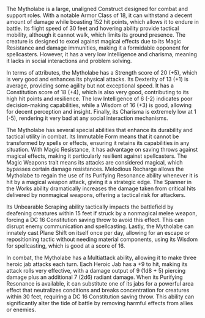 The Mytholabe is a large, unaligned Construct designed for combat and support roles. With a notable Armor Class of 18, it can withstand a decent amount of damage while boasting 152 hit points, which allows it to endure in battle. Its flight speed of 30 feet and hovering ability provide tactical mobility, although it cannot walk, which limits its ground presence. The creature is designed to excel against magical effects due to its Magic Resistance and damage immunities, making it a formidable opponent for spellcasters. However, it has a very low intelligence and charisma, meaning it lacks in social interactions and problem solving. 

In terms of attributes, the Mytholabe has a Strength score of 20 (+5), which is very good and enhances its physical attacks. Its Dexterity of 13 (+1) is average, providing some agility but not exceptional speed. It has a Constitution score of 18 (+4), which is also very good, contributing to its high hit points and resilience. The low Intelligence of 6 (-2) indicates poor decision-making capabilities, while a Wisdom of 16 (+3) is good, allowing for decent perception and insight. Finally, its Charisma is extremely low at 1 (-5), rendering it very bad at any social interaction mechanisms. 

The Mytholabe has several special abilities that enhance its durability and tactical utility in combat. Its Immutable Form means that it cannot be transformed by spells or effects, ensuring it retains its capabilities in any situation. With Magic Resistance, it has advantage on saving throws against magical effects, making it particularly resilient against spellcasters. The Magic Weapons trait means its attacks are considered magical, which bypasses certain damage resistances. Melodious Recharge allows the Mytholabe to regain the use of its Purifying Resonance ability whenever it is hit by a magical weapon attack, giving it a strategic edge. The Spanner in the Works ability dramatically increases the damage taken from critical hits delivered by nonmagical weapons, offering a tactical risk for attackers. 

Its Unbearable Scraping ability tactically impacts the battlefield by deafening creatures within 15 feet if struck by a nonmagical melee weapon, forcing a DC 16 Constitution saving throw to avoid this effect. This can disrupt enemy communication and spellcasting. Lastly, the Mytholabe can innately cast Plane Shift on itself once per day, allowing for an escape or repositioning tactic without needing material components, using its Wisdom for spellcasting, which is good at a score of 16.

In combat, the Mytholabe has a Multiattack ability, allowing it to make three heroic jab attacks each turn. Each Heroic Jab has a +9 to hit, making its attack rolls very effective, with a damage output of 9 (1d8 + 5) piercing damage plus an additional 7 (2d6) radiant damage. When its Purifying Resonance is available, it can substitute one of its jabs for a powerful area effect that neutralizes conditions and breaks concentration for creatures within 30 feet, requiring a DC 16 Constitution saving throw. This ability can significantly alter the tide of battle by removing harmful effects from allies or enemies.